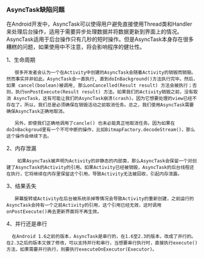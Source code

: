 ### AsyncTask缺陷问题

在Android开发中，AsyncTask可以使得用户避免直接使用Thread类和Handler 来处理后台操作，适用于需要异步处理数据并将数据更新到界面上的情况。
AsyncTask适用于后台操作只有几秒的短时操作。但是AsyncTask本身存在很多糟糕的问题，如果使用中不注意，将会影响程序的健壮性。

1、生命周期

       很多开发者会认为一个在Activity中创建的AsyncTask会随着Activity的销毁而销毁。然而事实并非如此。AsyncTask会一直执行, 直到doInBackground()方法执行完毕。然后，如果 cancel(boolean)被调用, 那么onCancelled(Result result) 方法会被执行；否则，执行onPostExecute(Result result) 方法。如果我们的Activity销毁之前，没有取消 AsyncTask，这有可能让我们的AsyncTask崩溃(crash)。因为它想要处理的view已经不存在了。所以，我们总是必须确保在销毁活动之前取消任务。总之，我们使用AsyncTask需要确保AsyncTask正确地取消。

       另外，即使我们正确地调用了cancle() 也未必能真正地取消任务。因为如果在doInBackgroud里有一个不可中断的操作，比如BitmapFactory.decodeStream()，那么这个操作会继续下去。

2、内存泄漏

        如果AsyncTask被声明为Activity的非静态的内部类，那么AsyncTask会保留一个对创建了AsyncTask的Activity的引用。如果Activity已经被销毁，AsyncTask的后台线程还在执行，它将继续在内存里保留这个引用，导致Activity无法被回收，引起内存泄露。

3、结果丢失

       屏幕旋转或Activity在后台被系统杀掉等情况会导致Activity的重新创建，之前运行的AsyncTask会持有一个之前Activity的引用，这个引用已经无效，这时调用onPostExecute()再去更新界面将不再生效。

4、并行还是串行

      在Android 1.6之前的版本，AsyncTask是串行的，在1.6至2.3的版本，改成了并行的。在2.3之后的版本又做了修改，可以支持并行和串行，当想要串行执行时，直接执行execute()方法，如果需要并行执行，则要执行executeOnExecutor(Executor)。